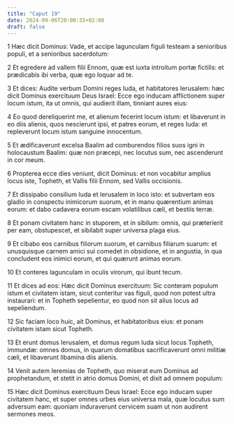 ```yaml
---
title: "Caput 19"
date: 2024-09-06T20:00:55+02:00
draft: false
---
```



1 Hæc dicit Dominus: Vade, et accipe lagunculam figuli testeam a senioribus populi, et a senioribus sacerdotum:

2 Et egredere ad vallem filii Ennom, quæ est iuxta introitum portæ fictilis: et prædicabis ibi verba, quæ ego loquar ad te.

3 Et dices: Audite verbum Domini reges Iuda, et habitatores Ierusalem: hæc dicit Dominus exercituum Deus Israel: Ecce ego inducam afflictionem super locum istum, ita ut omnis, qui audierit illam, tinniant aures eius:

4 Eo quod dereliquerint me, et alienum fecerint locum istum: et libaverunt in eo diis alienis, quos nescierunt ipsi, et patres eorum, et reges Iuda: et repleverunt locum istum sanguine innocentum.

5 Et ædificaverunt excelsa Baalim ad comburendos filios suos igni in holocaustum Baalim: quæ non præcepi, nec locutus sum, nec ascenderunt in cor meum.

6 Propterea ecce dies veniunt, dicit Dominus: et non vocabitur amplius locus iste, Topheth, et Vallis filii Ennom, sed Vallis occisionis.

7 Et dissipabo consilium Iuda et Ierusalem in loco isto: et subvertam eos gladio in conspectu inimicorum suorum, et in manu quærentium animas eorum: et dabo cadavera eorum escam volatilibus cæli, et bestiis terræ.

8 Et ponam civitatem hanc in stuporem, et in sibilum: omnis, qui præterierit per eam, obstupescet, et sibilabit super universa plaga eius.

9 Et cibabo eos carnibus filiorum suorum, et carnibus filiarum suarum: et unusquisque carnem amici sui comedet in obsidione, et in angustia, in qua concludent eos inimici eorum, et qui quærunt animas eorum.

10 Et conteres lagunculam in oculis virorum, qui ibunt tecum.

11 Et dices ad eos: Hæc dicit Dominus exercituum: Sic conteram populum istum et civitatem istam, sicut conteritur vas figuli, quod non potest ultra instaurari: et in Topheth sepelientur, eo quod non sit alius locus ad sepeliendum.

12 Sic faciam loco huic, ait Dominus, et habitatoribus eius: et ponam civitatem istam sicut Topheth.

13 Et erunt domus Ierusalem, et domus regum Iuda sicut locus Topheth, immundæ: omnes domus, in quarum domatibus sacrificaverunt omni militiæ cæli, et libaverunt libamina diis alienis.

14 Venit autem Ieremias de Topheth, quo miserat eum Dominus ad prophetandum, et stetit in atrio domus Domini, et dixit ad omnem populum:

15 Hæc dicit Dominus exercituum Deus Israel: Ecce ego inducam super civitatem hanc, et super omnes urbes eius universa mala, quæ locutus sum adversum eam: quoniam induraverunt cervicem suam ut non audirent sermones meos.


